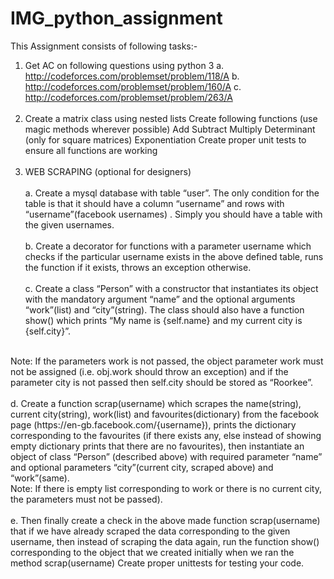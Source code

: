 # IMG_python_assignment

This Assignment consists of following tasks:- 
1. Get AC on following questions using python 3
  a. http://codeforces.com/problemset/problem/118/A
  b. http://codeforces.com/problemset/problem/160/A
  c. http://codeforces.com/problemset/problem/263/A
<br><br>
2. Create a matrix class using nested lists
   Create following functions (use magic methods wherever possible) 
      Add
      Subtract
      Multiply
      Determinant (only for square matrices)
      Exponentiation
   Create proper unit tests to ensure all functions are working
<br><br>
3. WEB SCRAPING (optional for designers)
<br><br>
  a. Create a mysql database with table “user”. The only condition for the table is that it should have a column “username” and rows with “username”(facebook usernames) . Simply you should have a table with the given usernames.
 <br><br>
  b. Create a decorator for functions with a parameter username which checks if the particular username exists in the above defined table, runs the function if it exists, throws an exception otherwise.
  <br><br>
  c. Create a class “Person” with a constructor that instantiates its object with the mandatory argument “name” and the optional arguments “work”(list) and “city”(string). The class should also have a function show() which prints “My name is {self.name} and my current city is {self.city}”. 
  <br>
  Note: If the parameters work is not passed, the object parameter work must not be assigned (i.e. obj.work should throw an exception) and if the parameter city is not passed then self.city should be stored as “Roorkee”.
  <br><br>
  d. Create a function scrap(username) which scrapes the name(string), current city(string), work(list) and favourites(dictionary) from the facebook page (https://en-gb.facebook.com/{username}), prints the dictionary corresponding to the favourites (if there exists any, else instead of showing empty dictionary prints that there are no favourites), then instantiate an object of class “Person” (described above) with required parameter “name” and optional parameters “city”(current city, scraped above) and “work”(same).
  <br>
  Note: If there is empty list corresponding to work or there is no current city, the parameters must not be passed).
  <br><br>
  e. Then finally create a check in the above made function scrap(username) that if we have already scraped the data corresponding to the given username, then instead of scraping the data again, run the function show() corresponding to the object that we created initially when we ran the method scrap(username)
  Create proper unittests for testing your code.
